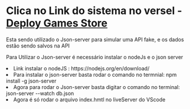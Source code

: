 <h1> Clica no Link do sistema no versel - <a href="https://games-store-chi.vercel.app/" target="_blank" >Deploy Games Store</a></h1>


<p>Esta sendo utilizado o Json-server para simular uma API fake, e os dados estão sendo salvos na API</p>
<p>Para Utilizar o Json-server é necessário instalar o nodeJs e o json server</p>
<li>Link instalar o nodeJS : https://nodejs.org/en/download/</li>
<li>Para instalar o json-server basta rodar o comando no termnial: npm install -g json-server</li>
<li>Agora para rodar o Json-server basta digitar o comando no terminal: json-server --watch db.json</li>
<li>Agora é só rodar o arquivo index.hmtl no liveServer do VScode</li>
